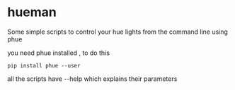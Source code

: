 hueman
======

Some simple scripts to control your hue lights from the command line using phue

you need phue installed , to do this 

```shell
pip install phue --user
```

all the scripts have --help which explains their parameters